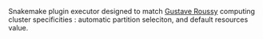 Snakemake plugin executor designed to match [Gustave Roussy](https://www.gustaveroussy.fr/en) computing cluster specificities : automatic partition seleciton, and default resources value.